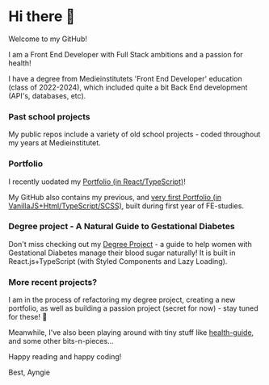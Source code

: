 # Hi there 👋

Welcome to my GitHub!

I am a Front End Developer with Full Stack ambitions and a passion for health!

I have a degree from Medieinstitutets 'Front End Developer' education (class of 2022-2024), which included quite a bit Back End development (API's, databases, etc).

### Past school projects
My public repos include a variety of old school projects - coded throughout my years at Medieinstitutet. 

### Portfolio
I recently uodated my [Portfolio (in React/TypeScript)](https://github.com/Ayngie/react-portfolio)!

My GitHub also contains my previous, and [very first Portfolio (in VanillaJS+Html/TypeScript/SCSS)](https://github.com/Ayngie/portfolio2.0), built during first year of FE-studies.

### Degree project - A Natural Guide to Gestational Diabetes
Don't miss checking out my [Degree Project](https://github.com/Ayngie/natural-guide-to-gestational-diabetes) - a guide to help women with Gestational Diabetes manage their blood sugar naturally! It is built in React.js+TypeScript (with Styled Components and Lazy Loading).

### More recent projects?
I am in the process of refactoring my degree project, creating a new portfolio, as well as building a passion project (secret for now) - stay tuned for these! 🤩

Meanwhile, I've also been playing around with tiny stuff like [health-guide](https://github.com/Ayngie/health-guide), and some other bits-n-pieces... 

Happy reading and happy coding!

Best,
Ayngie

<!--
**Ayngie/Ayngie** is a ✨ _special_ ✨ repository because its `README.md` (this file) appears on your GitHub profile.

Here are some ideas to get you started:

- 🔭 I’m currently working on ...
- 🌱 I’m currently learning ...
- 👯 I’m looking to collaborate on ...
- 🤔 I’m looking for help with ...
- 💬 Ask me about ...
- 📫 How to reach me: ...
- 😄 Pronouns: ...
- ⚡ Fun fact: ...
-->
